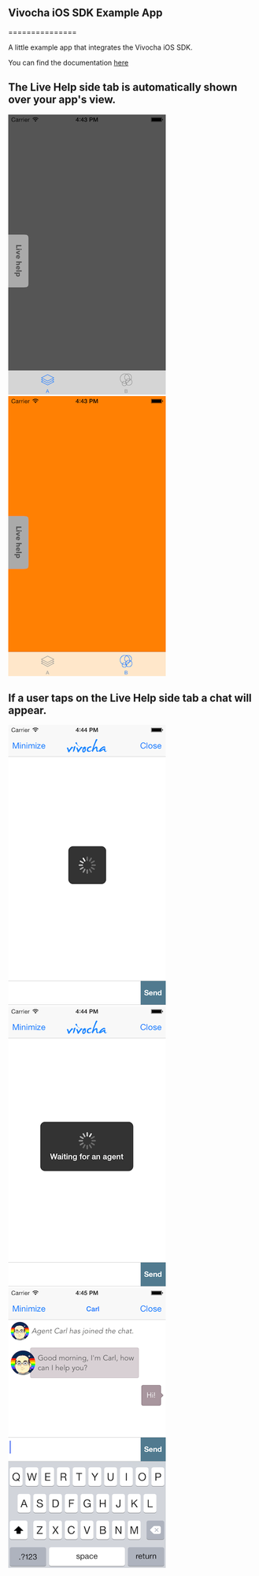 ## Vivocha iOS SDK Example App

===============

A little example app that integrates the Vivocha iOS SDK.

You can find the documentation [here](http://docs.vivocha.com/display/VVCJ/iOS+SDK)

## The Live Help side tab is automatically shown over your app's view.
![Alt text](/screenshots/app_example_a.png?raw=true "First View Controller")
![Alt text](/screenshots/app_example_b.png?raw=true "Second View Controller")

## If a user taps on the Live Help side tab a chat will appear.
![Alt text](/screenshots/chat_loading.png?raw=true "Chat View - Connecting")
![Alt text](/screenshots/chat_loading_waiting.png?raw=true "Chat View - Waiting for an agent")
![Alt text](/screenshots/chat.png?raw=true "Chat View - Chatting")


